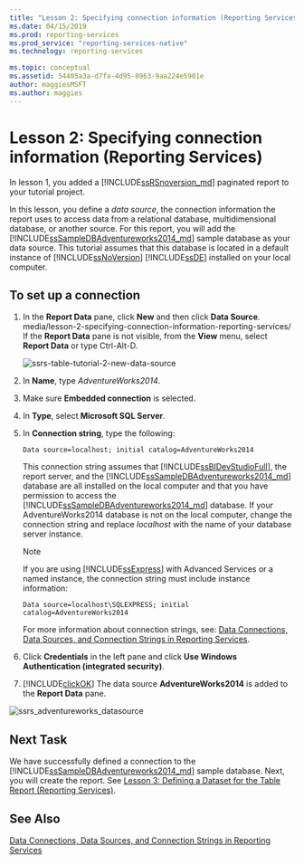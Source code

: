 ```yaml
---
title: "Lesson 2: Specifying connection information (Reporting Services) | Microsoft Docs"
ms.date: 04/15/2019
ms.prod: reporting-services
ms.prod_service: "reporting-services-native"
ms.technology: reporting-services

ms.topic: conceptual
ms.assetid: 54405a3a-d7fa-4d95-8963-9aa224e5901e
author: maggiesMSFT
ms.author: maggies
---
```

# Lesson 2: Specifying connection information (Reporting Services)

In lesson 1, you added a [!INCLUDE[ssRSnoversion_md](../includes/ssrsnoversion-md.md)] paginated report to your tutorial project.
  
In this lesson, you define a *data source*, the connection information the report uses to access data from a relational database, multidimensional database, or another source. For this report, you will add the [!INCLUDE[ssSampleDBAdventureworks2014_md](../includes/sssampledbadventureworks2014-md.md)] sample database as your data source. This tutorial assumes that this database is located in a default instance of [!INCLUDE[ssNoVersion](../includes/ssnoversion-md.md)] [!INCLUDE[ssDE](../includes/ssde-md.md)] installed on your local computer.  
  
## To set up a connection  
  
1. In the **Report Data** pane, click **New** and then click **Data Source**.  media/lesson-2-specifying-connection-information-reporting-services/
If the **Report Data** pane is not visible, from the **View** menu, select **Report Data** or type Ctrl-Alt-D.

    ![ssrs-table-tutorial-2-new-data-source](../reporting-services/media/ssrs-table-tutorial-2-new-data-source.png)  
2. In **Name**, type *AdventureWorks2014*.
  
3. Make sure **Embedded connection** is selected.  
  
4. In **Type**, select **Microsoft SQL Server**.  
  
5. In **Connection string**, type the following:
  
    ```T-SQL  
    Data source=localhost; initial catalog=AdventureWorks2014  
    ```  
  
     This connection string assumes that [!INCLUDE[ssBIDevStudioFull](../includes/ssbidevstudiofull-md.md)], the report server, and the [!INCLUDE[ssSampleDBAdventureworks2014_md](../includes/sssampledbadventureworks2014-md.md)] database are all installed on the local computer and that you have permission to access the [!INCLUDE[ssSampleDBAdventureworks2014_md](../includes/sssampledbadventureworks2014-md.md)] database. If your AdventureWorks2014 database is not on the local computer, change the connection string and replace *localhost* with the name of your database server instance.
  
     >[!NOTE]  
    > If you are using [!INCLUDE[ssExpress](../includes/ssexpress-md.md)] with Advanced Services or a named instance, the connection string must include instance information:  
    >  
    >`Data source=localhost\SQLEXPRESS; initial catalog=AdventureWorks2014`  
    >  
    >For more information about connection strings, see: [Data Connections, Data Sources, and Connection Strings in Reporting Services](../reporting-services/report-data/data-connections-data-sources-and-connection-strings-report-builder-and-ssrs.md).  
  
6. Click **Credentials** in the left pane and click **Use Windows Authentication (integrated security)**.  
  
7. [!INCLUDE[clickOK](../includes/clickok-md.md)] The data source **AdventureWorks2014** is added to the **Report Data** pane.  

  ![ssrs_adventureworks_datasource](../reporting-services/media/ssrs-adventureworks-datasource.png)  

## Next Task  

We have successfully defined a connection to the [!INCLUDE[ssSampleDBAdventureworks2014_md](../includes/sssampledbadventureworks2014-md.md)] sample database. Next, you will create the report. See [Lesson 3: Defining a Dataset for the Table Report &#40;Reporting Services&#41;](../reporting-services/lesson-3-defining-a-dataset-for-the-table-report-reporting-services.md).  
  
## See Also

[Data Connections, Data Sources, and Connection Strings in Reporting Services](../reporting-services/report-data/data-connections-data-sources-and-connection-strings-report-builder-and-ssrs.md)
